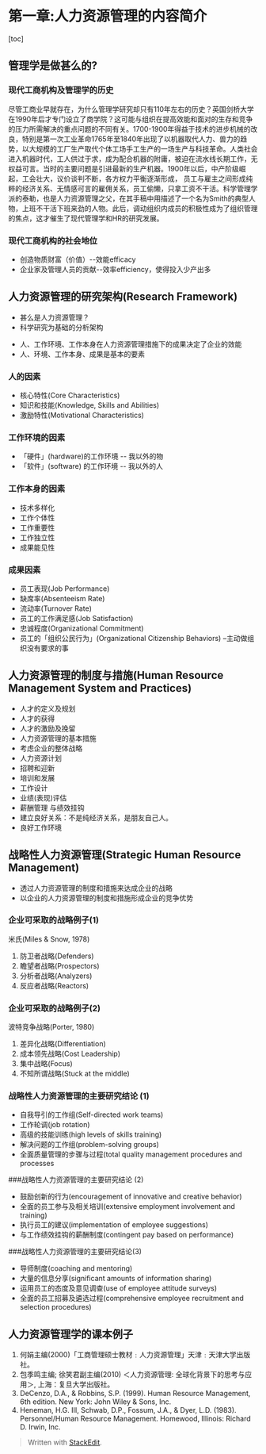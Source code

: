 # 第一章:人力资源管理的内容简介
[toc]
## 管理学是做甚么的?

### 现代工商机构及管理学的历史

尽管工商业早就存在，为什么管理学研究却只有110年左右的历史？英国剑桥大学在1990年后才专门设立了商学院？这可能与组织在提高效能和面对的生存和竞争的压力所需解决的重点问题的不同有关。1700-1900年得益于技术的进步机械的改良，特别是第一次工业革命1765年至1840年出现了以机器取代人力、兽力的趋势，以大规模的工厂生产取代个体工场手工生产的一场生产与科技革命。人类社会进入机器时代，工人供过于求，成为配合机器的附庸，被迫在流水线长期工作，无权益可言。当时的主要问题是引进最新的生产机器。1900年以后，中产阶级崛起，工会壮大，议价谈判不断，各方权力平衡逐渐形成， 员工与雇主之间形成纯粹的经济关系、无情感可言的雇佣关系，员工偷懒，只拿工资不干活。科学管理学派的泰勒，也是人力资源管理之父，在其手稿中用描述了一个名为Smith的典型人物，上班不干活下班来劲的人物。此后，调动组织内成员的积极性成为了组织管理的焦点，这才催生了现代管理学和HR的研究发展。

### 现代工商机构的社会地位

- 创造物质财富（价值）--效能efficacy
- 企业家及管理人员的贡献--效率efficiency，使得投入少产出多

## 人力资源管理的研究架构(Research Framework)

- 甚么是人力资源管理？
- 科学研究为基础的分析架构
 + 人、工作环境、工作本身在人力资源管理措施下的成果决定了企业的效能
 + 人、环境、工作本身、成果是基本的要素
 

### 人的因素
- 核心特性(Core Characteristics)
- 知识和技能(Knowledge, Skills and Abilities)
- 激励特性(Motivational Characteristics)

### 工作环境的因素
- 「硬件」(hardware)的工作环境 -- 我以外的物
- 「软件」(software) 的工作环境 -- 我以外的人

### 工作本身的因素
- 技术多样化
- 工作个体性
- 工作重要性
- 工作独立性
- 成果能见性

### 成果因素
- 员工表现(Job Performance)
- 缺席率(Absenteeism Rate)
- 流动率(Turnover Rate)
- 员工的工作满足感(Job Satisfaction)
- 忠诚程度(Organizational Commitment)
- 员工的「组织公民行为」(Organizational Citizenship Behaviors) –主动做组织没有要求的事

## 人力资源管理的制度与措施(Human Resource Management System and Practices)
- 人才的定义及规划
- 人才的获得
- 人才的激励及挽留
- 人力资源管理的基本措施
- 考虑企业的整体战略
- 人力资源计划
- 招聘和迎新
- 培训和发展
- 工作设计
- 业绩(表现)评估
- 薪酬管理 与绩效挂钩
- 建立良好关系：不是纯经济关系，是朋友自己人。
- 良好工作环境

## 战略性人力资源管理(Strategic Human Resource Management)

- 透过人力资源管理的制度和措施来达成企业的战略
- 以企业的人力资源管理的制度和措施形成企业的竞争优势

### 企业可采取的战略例子(1)

米氏(Miles & Snow, 1978)

 1. 防卫者战略(Defenders)
 2.  瞻望者战略(Prospectors)
 3.  分析者战略(Analyzers)
 4.  反应者战略(Reactors)

### 企业可采取的战略例子(2)
波特竞争战略(Porter, 1980)

 1. 差异化战略(Differentiation) 
 2. 成本领先战略(Cost Leadership) 
 3. 集中战略(Focus)
 4. 不知所谓战略(Stuck at the middle)

### 战略性人力资源管理的主要研究结论 (1)
- 自我导引的工作组(Self-directed work teams)
- 工作轮调(job rotation)
- 高级的技能训练(high levels of skills training)
- 解决问题的工作组(problem-solving groups)
- 全面质量管理的步骤与过程(total quality management procedures and processes

###战略性人力资源管理的主要研究结论 (2)

 - 鼓励创新的行为(encouragement of innovative and creative behavior)
 - 全面的员工参与及相关培训(extensive employment involvement and training)
 - 执行员工的建议(implementation of employee suggestions)
 - 与工作绩效挂钩的薪酬制度(contingent pay based on performance) 

###战略性人力资源管理的主要研究结论(3)

 -  导师制度(coaching and mentoring) 
 - 大量的信息分享(significant amounts of information sharing) 
 - 运用员工的态度及意见调查(use of employee attitude surveys)
 - 全面的员工招募及遴选过程(comprehensive  employee recruitment and selection procedures)

## 人力资源管理学的课本例子

 1. 何娟主编(2000)「工商管理硕士教材﹕人力资源管理」天津﹕天津大学出版社。
 2. 包季鸣主编; 徐笑君副主编(2010) ＜人力资源管理: 全球化背景下的思考与应用＞, 上海：复旦大学出版社。
 3. DeCenzo, D.A., & Robbins, S.P. (1999). Human Resource Management, 6th edition. New York: John Wiley & Sons, Inc.
 4. Heneman, H.G. III, Schwab, D.P., Fossum, J.A., & Dyer, L.D. (1983).
    Personnel/Human Resource Management. Homewood, Illinois: Richard D. Irwin, Inc.

> Written with [StackEdit](https://stackedit.io/).